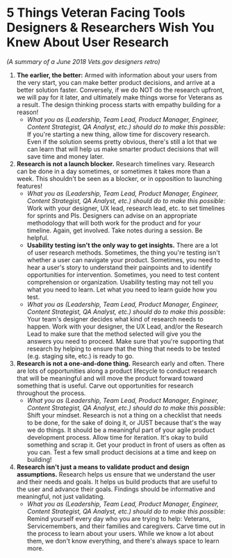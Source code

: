 # 5 Things Veteran Facing Tools Designers & Researchers Wish You Knew About User Research

_\(A summary of a June 2018 Vets.gov designers retro\)_

1. **The earlier, the better:** Armed with information about your users from the very start, you can make better product decisions, and arrive at a better solution faster. Conversely, if we do NOT do the research upfront, we will pay for it later, and ultimately make things worse for Veterans as a result. The design thinking process starts with empathy building for a reason!
   * _What you as \(Leadership, Team Lead, Product Manager, Engineer, Content Strategist, QA Analyst, etc.\) should do to make this possible_: If you're starting a new thing, allow time for discovery research. Even if the solution seems pretty obvious, there's still a lot that we can learn that will help us make smarter product decisions that will save time and money later. 
2. **Research is not a launch blocker.** Research timelines vary. Research can be done in a day sometimes, or sometimes it takes more than a week. This shouldn't be seen as a blocker, or in opposition to launching features!
   * _What you as \(Leadership, Team Lead, Product Manager, Engineer, Content Strategist, QA Analyst, etc.\) should do to make this possible_: Work with your designer, UX lead, research lead, etc. to set timelines for sprints and PIs. Designers can advise on an appropriate methodology that will both work for the product and for your timeline. Again, get involved. Take notes during a session. Be helpful.
   * **Usability testing isn't the only way to get insights.** There are a lot of user research methods. Sometimes, the thing you're testing isn't whether a user can navigate your product. Sometimes, you need to hear a user's story to understand their painpoints and to identify opportunities for intervention. Sometimes, you need to test content comprehension or organization. Usability testing may not tell you what you need to learn. Let what you need to learn guide how you test.
   * _What you as \(Leadership, Team Lead, Product Manager, Engineer, Content Strategist, QA Analyst, etc.\) should do to make this possible_: Your team's designer decides what kind of research needs to happen. Work with your designer, the UX Lead, and/or the Research Lead to make sure that the method selected will give you the answers you need to proceed. Make sure that you're supporting that research by helping to ensure that the thing that needs to be tested \(e.g. staging site, etc.\) is ready to go. 
3. **Research is not a one-and-done thing.** Research early and often. There are lots of opportunities along a product lifecycle to conduct research that will be meaningful and will move the product forward toward something that is useful. Carve out opportunities for research throughout the process.
   * _What you as \(Leadership, Team Lead, Product Manager, Engineer, Content Strategist, QA Analyst, etc.\) should do to make this possible_: Shift your mindset. Research is not a thing on a checklist that needs to be done, for the sake of doing it, or JUST because that's the way we do things. It should be a meaningful part of your agile product development process. Allow time for iteration. It's okay to build something and scrap it. Get your product in front of users as often as you can. Test a few small product decisions at a time and keep on building!
4. **Research isn't just a means to validate product and design assumptions.** Research helps us ensure that we understand the user and their needs and goals. It helps us build products that are useful to the user and advance their goals. Findings should be informative and meaningful, not just validating.
   * _What you as \(Leadership, Team Lead, Product Manager, Engineer, Content Strategist, QA Analyst, etc.\) should do to make this possible_: Remind yourself every day who you are trying to help: Veterans, Servicemembers, and their families and caregivers. Carve time out in the process to learn about your users. While we know a lot about them, we don't know everything, and there's always space to learn more. 

